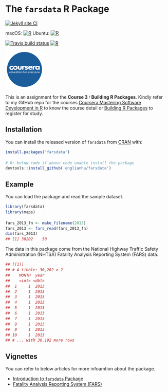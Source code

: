 The `farsdata` R Package
========

<!-- badges: start -->
[![Jekyll site CI](https://github.com/englianhu/farsdata/actions/workflows/jekyll.yml/badge.svg)](https://github.com/englianhu/farsdata/actions/workflows/jekyll.yml) 

macOS: [![R](https://github.com/englianhu/farsdata/actions/workflows/R-macos.yaml/badge.svg)](https://github.com/englianhu/farsdata/actions/workflows/R-macos.yaml) Ubuntu: [![R](https://github.com/englianhu/farsdata/actions/workflows/R-ubuntu.yaml/badge.svg)](https://github.com/englianhu/farsdata/actions/workflows/R-ubuntu.yaml)

[![Travis build status](https://travis-ci.com/englianhu/farsdata.svg?branch=master)](https://travis-ci.com/englianhu/farsdata) [![R](https://github.com/englianhu/farsdata/actions/workflows/r.yml/badge.svg)](https://github.com/englianhu/farsdata/actions/workflows/r.yml)
<!-- badges: end -->

<img src="inst/figure/coursera.jpg" width="120"/>

This is an assignment for the **Course 3 : Building R Packages**. Kindly refer to my GitHub repo for the courses [Coursera Mastering Software Development in R](https://github.com/englianhu/Coursera-Mastering-Software-Development-in-R) to know the course detail or [Building R Packages](https://www.coursera.org/learn/r-packages) to register for study.

Installation
------------

You can install the released version of `farsdata` from [CRAN](https://CRAN.R-project.org) with:

``` r
install.packages('farsdata')

# Or below code if above code unable install the package
devtools::install_github('englianhu/farsdata')
```

Example
-------

You can load the package and read the sample dataset.

``` r
library(farsdata)
library(maps)

fars_2013_fn <- make_filename(2013)
fars_2013 <- fars_read(fars_2013_fn) 
dim(fars_2013)
## [1] 30202    50
```

The data in this package come from the National Highway Traffic Safety Administration (NHTSA) Fatality Analysis Reporting System (FARS) data.

``` r
## [[1]]
## # A tibble: 30,202 x 2
##    MONTH  year
##    <int> <dbl>
##  1     1  2013
##  2     1  2013
##  3     1  2013
##  4     1  2013
##  5     1  2013
##  6     1  2013
##  7     1  2013
##  8     1  2013
##  9     1  2013
## 10     1  2013
## # ... with 30,192 more rows
```

Vignettes
-------

You can refer to below articles for more infoamtion about the package.

- [Introduction to `farsdata` Package](http://rpubs.com/englianhu/farsdata-intro)
- [Fatality Analysis Reporting System (FARS)](http://rpubs.com/englianhu/farsdata-vignette)
